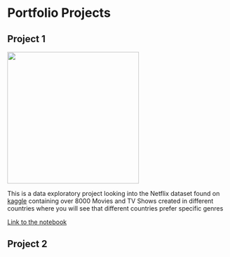 # Portfolio Projects

## Project 1

<img height=300; src="https://i.gifer.com/KtXo.gif" />


This is a data exploratory project looking into the Netflix dataset found on  [kaggle](www.kaggle.com) containing over 8000 Movies and TV Shows created in different countries where you will see that different countries prefer specific genres 

[Link to the notebook](Project1/Netflix.ipynb)


## Project 2